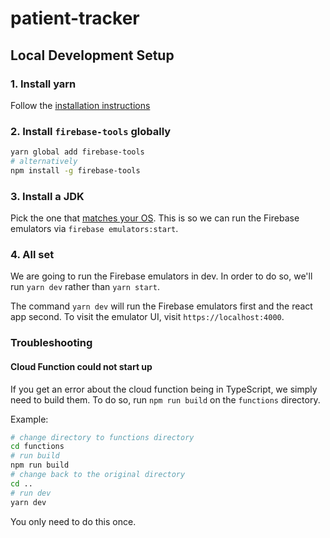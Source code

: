 
# patient-tracker

## Local Development Setup

### 1. Install yarn

Follow the [installation instructions](https://classic.yarnpkg.com/en/docs/install/#mac-stable)

### 2. Install `firebase-tools` globally

```bash
yarn global add firebase-tools
# alternatively
npm install -g firebase-tools
```

### 3. Install a JDK

Pick the one that [matches your OS](https://www.oracle.com/java/technologies/javase-jdk15-downloads.html). This is so we can run the Firebase emulators via `firebase emulators:start`.

### 4. All set

We are going to run the Firebase emulators in dev. In order to do so, we'll run `yarn dev` rather than `yarn start`.

The command `yarn dev` will run the Firebase emulators first and the react app second. To visit the emulator UI, visit `https://localhost:4000`.

### Troubleshooting

#### Cloud Function could not start up

If you get an error about the cloud function being in TypeScript, we simply need to build them. To do so, run `npm run build` on the `functions` directory.

Example:

```bash
# change directory to functions directory
cd functions
# run build
npm run build
# change back to the original directory
cd ..
# run dev
yarn dev
```

You only need to do this once.
